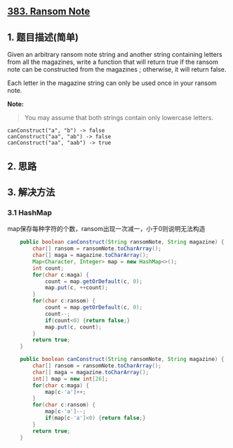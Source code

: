 ## [383. Ransom Note](https://leetcode-cn.com/problems/ransom-note/)

## 1. 题目描述(简单)

Given an arbitrary ransom note string and another string containing letters from all the magazines, write a function that will return true if the ransom note can be constructed from the magazines ; otherwise, it will return false.

Each letter in the magazine string can only be used once in your ransom note.

**Note:**
> You may assume that both strings contain only lowercase letters.
```
canConstruct("a", "b") -> false
canConstruct("aa", "ab") -> false
canConstruct("aa", "aab") -> true
```

## 2. 思路

## 3. 解决方法

### 3.1 HashMap
map保存每种字符的个数，ransom出现一次减一，小于0则说明无法构造

```java
    public boolean canConstruct(String ransomNote, String magazine) {
        char[] ransom = ransomNote.toCharArray();
        char[] maga = magazine.toCharArray();
        Map<Character, Integer> map = new HashMap<>();
        int count;
        for(char c:maga) {
        	count = map.getOrDefault(c, 0);
        	map.put(c, ++count);
        }
        for(char c:ransom) {
        	count = map.getOrDefault(c, 0);
        	count--;
        	if(count<0) {return false;}
        	map.put(c, count);
        }
        return true;
    }
```
```java
    public boolean canConstruct(String ransomNote, String magazine) {
        char[] ransom = ransomNote.toCharArray();
        char[] maga = magazine.toCharArray();
        int[] map = new int[26];
        for(char c:maga) {
        	map[c-'a']++;
        }
        for(char c:ransom) {
        	map[c-'a']--;
        	if(map[c-'a']<0) {return false;}
        }
        return true;
    }
```




